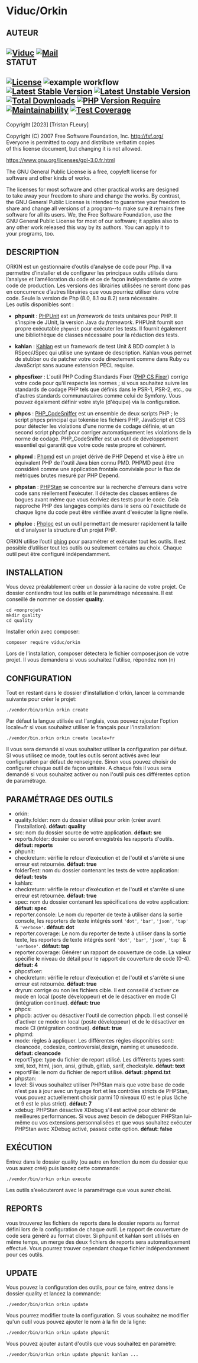 


Viduc/Orkin
=======  


AUTEUR
------  
[![Viduc](https://www.shareicon.net/data/48x48/2016/01/02/229394_cylon_256x256.png)](https://github.com/viduc) [![Mail](https://www.shareicon.net/data/48x48/2016/03/20/444954_mail_200x200.png)](mailto:viduc@mail.fr?subject=[GitHub]%20Source%20Han%20Sans)  
STATUT
------  
[![License](http://poser.pugx.org/viduc/orkin/license)](https://packagist.org/packages/viduc/orkin) ![example workflow](https://github.com/viduc/orkin/actions/workflows/php.yml/badge.svg) [![Latest Stable Version](http://poser.pugx.org/viduc/orkin/v)](https://packagist.org/packages/viduc/orkin) [![Latest Unstable Version](http://poser.pugx.org/viduc/orkin/v/unstable)](https://packagist.org/packages/viduc/orkin) [![Total Downloads](http://poser.pugx.org/viduc/orkin/downloads)](https://packagist.org/packages/viduc/orkin) [![PHP Version Require](http://poser.pugx.org/viduc/orkin/require/php)](https://packagist.org/packages/viduc/orkin) [![Maintainability](https://api.codeclimate.com/v1/badges/0e4654bced125386dbc4/maintainability)](https://codeclimate.com/github/viduc/orkin/maintainability) [![Test Coverage](https://api.codeclimate.com/v1/badges/0e4654bced125386dbc4/test_coverage)](https://codeclimate.com/github/viduc/orkin/test_coverage) 
-------  

Copyright [2023] [Tristan FLeury]

Copyright (C) 2007 Free Software Foundation, Inc. <http://fsf.org/>  
Everyone is permitted to copy and distribute verbatim copies  
of this license document, but changing it is not allowed.

https://www.gnu.org/licenses/gpl-3.0.fr.html

The GNU General Public License is a free, copyleft license for  
software and other kinds of works.

The licenses for most software and other practical works are designed  
to take away your freedom to share and change the works. By contrast,  
the GNU General Public License is intended to guarantee your freedom to  
share and change all versions of a program--to make sure it remains free  
software for all its users. We, the Free Software Foundation, use the  
GNU General Public License for most of our software; it applies also to  
any other work released this way by its authors. You can apply it to  
your programs, too.

DESCRIPTION
-------  
ORKIN est un gestionnaire d’outils d’analyse de code pour Php. Il va permettre d’installer et de configurer les principaux outils utilisés dans l’analyse et l’amélioration du code et ce de façon indépendante de votre code de production. Les versions des librairies utilisées ne seront donc pas en concurrence d’autres librairies que vous pourriez utiliser dans votre code. Seule la version de Php (8.0, 8.1 ou 8.2) sera nécessaire.  
Les outils disponibles sont :

- **phpunit** : [PHPUnit](https://phpunit.de/) est un _framework_ de tests unitaires pour PHP. Il s’inspire de JUnit, la version Java du _framework_. PHPUnit fournit son propre exécutable `phpunit` pour exécuter les tests. Il fournit également une bibliothèque de classes nécessaire pour la rédaction des tests.

- **kahlan** : [Kahlan](https://github.com/kahlan/kahlan) est un framework de test Unit & BDD complet à la RSpec/JSpec qui utilise une syntaxe de description. Kahlan vous permet de stubber ou de patcher votre code directement comme dans Ruby ou JavaScript sans aucune extension PECL requise.
- **phpcsfixer** : L'outil PHP Coding Standards Fixer ([PHP CS Fixer](https://github.com/PHP-CS-Fixer/PHP-CS-Fixer)) corrige votre code pour qu'il respecte les normes ; si vous souhaitez suivre les standards de codage PHP tels que définis dans le PSR-1, PSR-2, etc., ou d'autres standards communautaires comme celui de Symfony. Vous pouvez également définir votre style (d'équipe) via la configuration.
- **phpcs** : [PHP_CodeSniffer](https://github.com/squizlabs/PHP_CodeSniffer) est un ensemble de deux scripts PHP ; le script phpcs principal qui tokenise les fichiers PHP, JavaScript et CSS pour détecter les violations d'une norme de codage définie, et un second script phpcbf pour corriger automatiquement les violations de la norme de codage. PHP_CodeSniffer est un outil de développement essentiel qui garantit que votre code reste propre et cohérent.
- **phpmd** : [Phpmd](https://phpmd.org/) est un projet dérivé de PHP Depend et vise à être un équivalent PHP de l'outil Java bien connu PMD. PHPMD peut être considéré comme une application frontale conviviale pour le flux de métriques brutes mesuré par PHP Depend.
- **phpstan** : [PHPStan](https://phpstan.org/user-guide/getting-started) se concentre sur la recherche d'erreurs dans votre code sans réellement l'exécuter. Il détecte des classes entières de bogues avant même que vous écriviez des tests pour le code. Cela rapproche PHP des langages compilés dans le sens où l'exactitude de chaque ligne du code peut être vérifiée avant d'exécuter la ligne réelle.
- **phploc** : [Phploc](https://github.com/sebastianbergmann/phploc) est un outil permettant de mesurer rapidement la taille et d'analyser la structure d'un projet PHP.

ORKIN utilise l’outil [phing](https://www.phing.info/) pour paramétrer et exécuter tout les outils. Il est possible d’utiliser tout les outils ou seulement certains au choix. Chaque outil peut être configuré indépendamment.

INSTALLATION
-------  
Vous devez préalablement créer un dossier à la racine de votre projet. Ce dossier contiendra tout les outils et le paramétrage nécessaire. Il est conseillé de nommer ce dossier **quality**.


    cd <monprojet>  
    mkdir quality  
    cd quality

Installer orkin avec composer:

    composer require viduc/orkin

Lors de l'installation, composer détectera le fichier composer.json de votre projet. Il vous demandera si vous souhaitez l'utilise, répondez non (n)

CONFIGURATION
-------  
Tout en restant dans le dossier d'installation d'orkin, lancer la commande suivante pour créer le projet:

    ./vendor/bin/orkin orkin create  
Par défaut la langue utilisée est l'anglais, vous pouvez rajouter l'option locale=fr si vous souhaitez utiliser le français pour l'installation:

    ./vendor/bin.orkin orkin create locale=fr  
Il vous sera demandé si vous souhaitez utiliser la configuration par défaut. SI vous utilisez ce mode, tout les outils seront activés avec leur configuration par défaut de renseignée. Sinon vous pouvez choisir de configurer chaque outil de façon unitaire. A chaque fois il vous sera demandé si vous souhaitez activer ou non l'outil puis ces différentes option de paramétrage.

PARAMÉTRAGE DES OUTILS
-------  

- orkin:
- quality.folder: nom du dossier utilisé pour orkin (créer avant l'installation). **défaut: quality**
- src: nom du dossier source de votre application. **défaut: src**
- reports.folder: dossier ou seront enregistrés les rapports d'outils. **défaut: reports**
- phpunit:
- checkreturn: vérifie le retour d’exécution et de l'outil et s'arrête si une erreur est retournée. **défaut: true**
- folderTest: nom du dossier contenant les tests de votre application: **défaut: tests**
- kahlan:
- checkreturn: vérifie le retour d’exécution et de l'outil et s'arrête si une erreur est retournée. **défaut: true**
- spec: nom du dossier contenant les spécifications de votre application: **défaut: spec**
- reporter.console: Le nom du reporter de texte à utiliser dans la sortie console, les reporters de texte intégrés sont `'dot'`, `'bar'`, `'json'`, `'tap'` & `'verbose'`. **défaut: dot**
- reporter.coverage: Le nom du reporter de texte à utiliser dans la sortie texte, les reporters de texte intégrés sont `'dot'`, `'bar'`, `'json'`, `'tap'` & `'verbose'`. **défaut: tap**
- reporter.coverage: Générer un rapport de couverture de code. La valeur spécifie le niveau de détail pour le rapport de couverture de code (0-4). **défaut: 4**
- phpcsfixer:
- checkreturn: vérifie le retour d’exécution et de l'outil et s'arrête si une erreur est retournée. **défaut: true**
- dryrun: corrige ou non les fichiers cible. Il est conseillé d'activer ce mode en local (poste développeur) et de le désactiver en mode CI (intégration continue). **défaut: true**
- phpcs:
- phpcb: activer ou désactiver l'outil de correction phpcb. Il est conseillé d'activer ce mode en local (poste développeur) et de le désactiver en mode CI (intégration continue). **défaut: true**
- phpmd:
- mode: règles à appliquer. Les différentes règles disponibles sont: cleancode, codesize, controversial,design, naming et unusedcode. **défaut: cleancode**
- reportType: type du fichier de report utilisé. Les différents types sont: xml, text, html, json, ansi, github, gitlab, sarif, checkstyle. **défaut: text**
- reportFile: le nom du fichier de report utilisé. **défaut: phpmd.txt**
- phpstan:
- level: Si vous souhaitez utiliser PHPStan mais que votre base de code n'est pas à jour avec un typage fort et les contrôles stricts de PHPStan, vous pouvez actuellement choisir parmi 10 niveaux (0 est le plus lâche et 9 est le plus strict). **défaut: 7**
- xdebug: PHPStan désactive XDebug s'il est activé pour obtenir de meilleures performances. Si vous avez besoin de déboguer PHPStan lui-même ou vos extensions personnalisées et que vous souhaitez exécuter PHPStan avec XDebug activé, passez cette option. **défaut: false**

EXÉCUTION
-------  
Entrez dans le dossier quality (ou autre en fonction du nom du dossier que vous aurez créé) puis lancez cette commande:

    ./vendor/bin/orkin orkin execute

Les outils s’exécuteront avec le paramétrage que vous aurez choisi.

REPORTS
-------  
vous trouverez les fichiers de reports dans le dossier reports au format défini lors de la configuration de chaque outil.
Le rapport de couverture de code sera généré au format clover. Si phpunit et kahlan sont utilisés en même temps, un merge des deux fichiers de reports sera automatiquement effectué. Vous pourrez trouver cependant chaque fichier indépendamment pour ces outils.

UPDATE
------- 
Vous pouvez la configuration des outils, pour ce faire, entrez dans le dossier quality et lancez la commande:

    ./vendor/bin/orkin orkin update

Vous pourrez modifier toute la configuration. Si vous souhaitez ne modifier qu'un outil vous pouvez ajouter le nom à la fin de la ligne:


    ./vendor/bin/orkin orkin update phpunit
Vous pouvez ajouter autant d'outils que vous souhaitez en paramètre:

    ./vendor/bin/orkin orkin update phpunit kahlan ...
